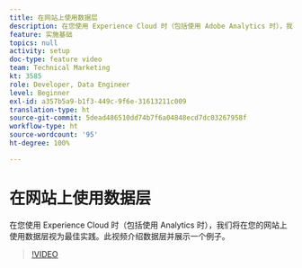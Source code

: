 ```yaml
---
title: 在网站上使用数据层
description: 在您使用 Experience Cloud 时（包括使用 Adobe Analytics 时），我们将在您的网站上使用数据层视为最佳实践。此视频介绍数据层并展示一个例子。
feature: 实施基础
topics: null
activity: setup
doc-type: feature video
team: Technical Marketing
kt: 3585
role: Developer, Data Engineer
level: Beginner
exl-id: a357b5a9-b1f3-449c-9f6e-31613211c009
translation-type: ht
source-git-commit: 5dead486510dd74b7f6a04848ecd7dc03267958f
workflow-type: ht
source-wordcount: '95'
ht-degree: 100%

---
```


# 在网站上使用数据层

在您使用 Experience Cloud 时（包括使用 Analytics 时），我们将在您的网站上使用数据层视为最佳实践。此视频介绍数据层并展示一个例子。

>[!VIDEO](https://video.tv.adobe.com/v/28775/?quality=12)
